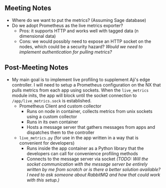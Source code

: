 ## Meeting Notes

- Where do we want to put the metrics? (Assuming Sage database)
- Do we adopt Prometheus as the live metrics exporter?
  - Pros: it supports HTTP and works well with tagged data (n dimensional data)
  - Cons: we would possibly need to expose an HTTP socket on the nodes, which could be a security hazard? *Would we need to implement authentication for pulling metrics?*



## Post-Meeting Notes

- My main goal is to implement live profiling to supplement Aji's edge controller. I will need to setup a Prometheus configuration on the NX that pulls metrics from each app using sockets. When the `live_metrics` module inits, the app will block until the socket connection to `/app/live_metrics.sock` is established.
  - Prometheus Client and custom collector
    - Runs on node in container, collects metrics from unix sockets using a custom collector
    - Runs in its own container
    - Hosts a message server that gathers messages from apps and dispatches them to the controller
  - `live_metrics.py` (for use in the app written in a way that is convenient for developers)
    - Runs inside the app container as a Python library that the developers can call for convenience profiling methods
    - Connects to the message server via socket *(TODO: Will the socket communication with the message server be entirely written by me from scratch or is there a better solution available? I need to ask someone about RabbitMQ and how that could work with this setup.)*

